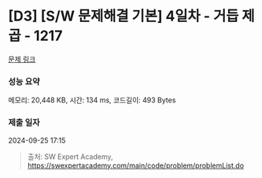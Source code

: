 # [D3] [S/W 문제해결 기본] 4일차 - 거듭 제곱 - 1217 

[문제 링크](https://swexpertacademy.com/main/code/problem/problemDetail.do?contestProbId=AV14dUIaAAUCFAYD) 

### 성능 요약

메모리: 20,448 KB, 시간: 134 ms, 코드길이: 493 Bytes

### 제출 일자

2024-09-25 17:15



> 출처: SW Expert Academy, https://swexpertacademy.com/main/code/problem/problemList.do
